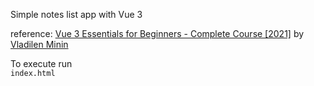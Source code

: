 Simple notes list app with Vue 3

reference: [Vue 3 Essentials for Beginners - Complete Course [2021]](https://youtu.be/p059z-0JTFg?t=1409) by [Vladilen Minin](https://www.youtube.com/channel/UCg8ss4xW9jASrqWGP30jXiw)

To execute run  
`index.html`